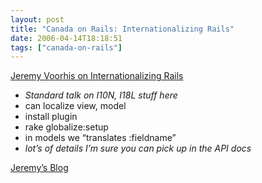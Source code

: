 ```yaml
---
layout: post
title: "Canada on Rails: Internationalizing Rails"
date: 2006-04-14T18:18:51
tags: ["canada-on-rails"]
---
```


<p><a href="http://www.canadaonrails.com/talks/show/13">Jeremy Voorhis on Internationalizing Rails</a></p>

<ul>
<li><em>Standard talk on I10N, I18L stuff here</em></li>
<li>can localize view, model</li>
<li>install plugin</li>
<li>rake globalize:setup</li>
<li>in models we &#8220;translates :fieldname&#8221;</li>
<li><em>lot&#8217;s of details I&#8217;m sure you can pick up in the <span class="caps">API</span> docs</em></li>
</ul>

<p><a href="http://www.jvoorhis.com/">Jeremy&#8217;s Blog</a></p>

